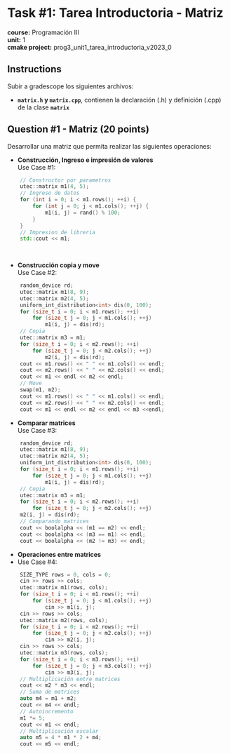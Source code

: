 # Task #1: Tarea Introductoria - Matriz  
**course:** Programación III  
**unit:** 1  
**cmake project:** prog3_unit1_tarea_introductoria_v2023_0
## Instructions
Subir a gradescope los siguientes archivos:

- **`matrix.h` y `matrix.cpp`**, contienen la declaración (.h) y definición (.cpp) de la clase **`matrix`**

## Question #1 - Matriz (20 points)
  
Desarrollar una matriz que permita realizar las siguientes operaciones: 

- **Construcción, Ingreso e impresión de valores**  
Use Case #1:  
```cpp
    // Constructor por parametros
    utec::matrix m1(4, 5);
    // Ingreso de datos
    for (int i = 0; i < m1.rows(); ++i) {
        for (int j = 0; j < m1.cols(); ++j) {
            m1(i, j) = rand() % 100;
        }
    }
    // Impresion de libreria
    std::cout << m1;
    
    
```
- **Construcción copia y move**  
Use Case #2:
```cpp
    random_device rd;
    utec::matrix m1(8, 9);
    utec::matrix m2(4, 5);
    uniform_int_distribution<int> dis(0, 100);
    for (size_t i = 0; i < m1.rows(); ++i) 
        for (size_t j = 0; j < m1.cols(); ++j)
            m1(i, j) = dis(rd);
    // Copia
    utec::matrix m3 = m1;
    for (size_t i = 0; i < m2.rows(); ++i)
        for (size_t j = 0; j < m2.cols(); ++j)
            m2(i, j) = dis(rd);
    cout << m1.rows() << " " << m1.cols() << endl;
    cout << m2.rows() << " " << m2.cols() << endl;
    cout << m1 << endl << m2 << endl;
    // Move
    swap(m1, m2);
    cout << m1.rows() << " " << m1.cols() << endl;
    cout << m2.rows() << " " << m2.cols() << endl;
    cout << m1 << endl << m2 << endl << m3 <<endl;
```
- **Comparar matrices**  
Use Case #3:
```cpp
    random_device rd;
    utec::matrix m1(8, 9);
    utec::matrix m2(4, 5);
    uniform_int_distribution<int> dis(0, 100);
    for (size_t i = 0; i < m1.rows(); ++i)
        for (size_t j = 0; j < m1.cols(); ++j)
            m1(i, j) = dis(rd);
    // Copia
    utec::matrix m3 = m1;
    for (size_t i = 0; i < m2.rows(); ++i)
        for (size_t j = 0; j < m2.cols(); ++j)
    m2(i, j) = dis(rd);
    // Comparando matrices
    cout << boolalpha << (m1 == m2) << endl;
    cout << boolalpha << (m3 == m1) << endl;
    cout << boolalpha << (m2 != m3) << endl;
```

- **Operaciones entre matrices**
- Use Case #4:
```cpp
    SIZE_TYPE rows = 0, cols = 0;
    cin >> rows >> cols;
    utec::matrix m1(rows, cols);
    for (size_t i = 0; i < m1.rows(); ++i)
        for (size_t j = 0; j < m1.cols(); ++j)
            cin >> m1(i, j);
    cin >> rows >> cols;
    utec::matrix m2(rows, cols);
    for (size_t i = 0; i < m2.rows(); ++i)
        for (size_t j = 0; j < m2.cols(); ++j)
            cin >> m2(i, j);
    cin >> rows >> cols;
    utec::matrix m3(rows, cols);
    for (size_t i = 0; i < m3.rows(); ++i)
        for (size_t j = 0; j < m3.cols(); ++j)
            cin >> m3(i, j);
    // Multiplicación entre matrices
    cout << m2 * m3 << endl;
    // Suma de matrices
    auto m4 = m1 + m2;
    cout << m4 << endl;
    // Autoincremento
    m1 *= 5;
    cout << m1 << endl;
    // Multiplicación escalar
    auto m5 = 4 * m1 * 2 + m4;
    cout << m5 << endl;
```
